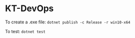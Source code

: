 # KT-DevOps

To create a .exe file: ```dotnet publish -c Release -r win10-x64```

To test: ```dotnet test```